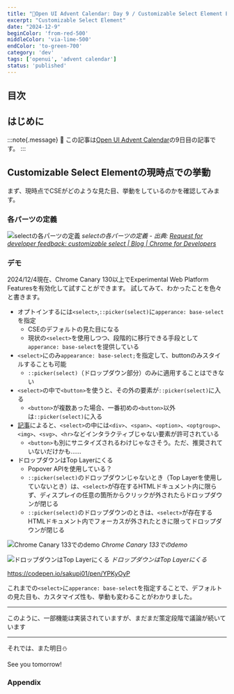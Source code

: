 ```yaml
---
title: "🎄Open UI Advent Calendar: Day 9 / Customizable Select Element Ep.7"
excerpt: "Customizable Select Element"
date: "2024-12-9"
beginColor: 'from-red-500'
middleColor: 'via-lime-500'
endColor: 'to-green-700'
category: 'dev'
tags: ['openui', 'advent calendar']
status: 'published'
---
```

## 目次

## はじめに

:::note{.message}
🎄 この記事は[Open UI Advent Calendar](https://adventar.org/calendars/10293)の9日目の記事です。
:::

## Customizable Select Elementの現時点での挙動

まず、現時点でCSEがどのような見た目、挙動をしているのかを確認してみます。

### 各パーツの定義

![selectの各パーツの定義](/select-anatomy.png)
*selectの各パーツの定義 - 出典: [Request for developer feedback: customizable select  |  Blog  |  Chrome for Developers](https://developer.chrome.com/blog/rfc-customizable-select?hl=en)*

### デモ

2024/12/4現在、Chrome Canary 130以上でExperimental Web Platform Featuresを有効化して試すことができます。
試してみて、わかったことを色々と書きます。

- オプトインするには`<select>`,`::picker(select)`に`apperance: base-select`を指定
  - CSEのデフォルトの見た目になる
  - 現状の`<select>`を使用しつつ、段階的に移行できる手段として`apperance: base-select`を提供している
- `<select>`にのみ`appearance: base-select;`を指定して、buttonのみスタイルすることも可能
  - `::picker(select)`（ドロップダウン部分）のみに適用することはできない
- `<select>`の中で`<button>`を使うと、その外の要素が`::picker(select)`に入る
  - `<button>`が複数あった場合、一番初めの`<button>`以外は`::picker(select)`に入る
- [記事](https://developer.chrome.com/blog/rfc-customizable-select?hl=ja#limitations_and_accessibility_notes)によると、`<select>`の中には`<div>`、`<span>`、`<option>`、`<optgroup>`、`<img>`、`<svg>`、`<hr>`などインタラクティブじゃない要素が許可されている
  - `<button>`も別にサニタイズされるわけじゃなさそう。ただ、推奨されていないだけかも......
- ドロップダウンはTop Layerにくる
  - Popover APIを使用している？
  - `::picker(select)`のドロップダウンじゃないとき（Top Layerを使用していないとき）は、`<select>`が存在するHTMLドキュメント内に限らず、ディスプレイの任意の箇所からクリックが外されたらドロップダウンが閉じる
  - `::picker(select)`のドロップダウンのときは、`<select>`が存在するHTMLドキュメント内でフォーカスが外されたときに限ってドロップダウンが閉じる

![Chrome Canary 133でのdemo](/cse-demo.png)
*Chrome Canary 133でのdemo*

![ドロップダウンはTop Layerにくる](/top-layer-dropdown.png)
*ドロップダウンはTop Layerにくる*

https://codepen.io/sakupi01/pen/YPKyOyP

これまでの`<select>`に`apperance: base-select`を指定することで、デフォルトの見た目も、カスタマイズ性も、挙動も変わることがわかりました。

---

このように、一部機能は実装されていますが、まだまだ策定段階で議論が続いています

***

それでは、また明日⛄

See you tomorrow!

### Appendix
